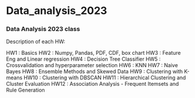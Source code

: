 # Data_analysis_2023
### Data Analysis 2023 class

Description of each HW:

HW1 : Basics
HW2 : Numpy, Pandas, PDF, CDF, box chart
HW3 : Feature Eng and Linear regression
HW4 : Decision Tree Classifier 
HW5 : Crossvalidation and hyperparameter selection
HW6 : KNN
HW7 : Naive Bayes
HW8 : Ensemble Methods and Skewed Data
HW9 : Clustering with K-means
HW10 : Clustering with DBSCAN
HW11 : Hierarchical Clustering and Cluster Evaluation
HW12 : Association Analysis - Frequent Itemsets and Rule Generation
